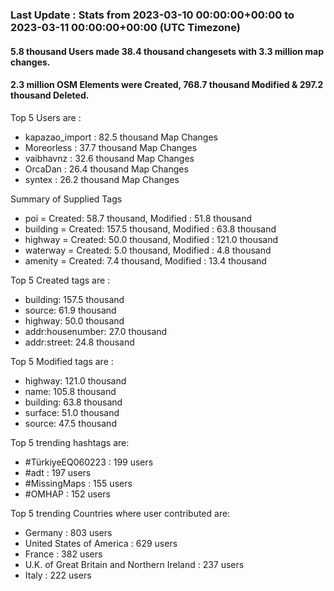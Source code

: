 ### Last Update : Stats from 2023-03-10 00:00:00+00:00 to 2023-03-11 00:00:00+00:00 (UTC Timezone)

#### 5.8 thousand Users made 38.4 thousand changesets with 3.3 million map changes.
#### 2.3 million OSM Elements were Created, 768.7 thousand Modified & 297.2 thousand Deleted.

Top 5 Users are : 
- kapazao_import : 82.5 thousand Map Changes
- Moreorless : 37.7 thousand Map Changes
- vaibhavnz : 32.6 thousand Map Changes
- OrcaDan : 26.4 thousand Map Changes
- syntex : 26.2 thousand Map Changes

Summary of Supplied Tags
- poi = Created: 58.7 thousand, Modified : 51.8 thousand
- building = Created: 157.5 thousand, Modified : 63.8 thousand
- highway = Created: 50.0 thousand, Modified : 121.0 thousand
- waterway = Created: 5.0 thousand, Modified : 4.8 thousand
- amenity = Created: 7.4 thousand, Modified : 13.4 thousand


Top 5 Created tags are :
- building: 157.5 thousand
- source: 61.9 thousand
- highway: 50.0 thousand
- addr:housenumber: 27.0 thousand
- addr:street: 24.8 thousand


Top 5 Modified tags are :
- highway: 121.0 thousand
- name: 105.8 thousand
- building: 63.8 thousand
- surface: 51.0 thousand
- source: 47.5 thousand


Top 5 trending hashtags are:
- #TürkiyeEQ060223 : 199 users
- #adt : 197 users
- #MissingMaps : 155 users
- #OMHAP : 152 users


Top 5 trending Countries where user contributed are:
- Germany : 803 users
- United States of America : 629 users
- France : 382 users
- U.K. of Great Britain and Northern Ireland : 237 users
- Italy : 222 users

